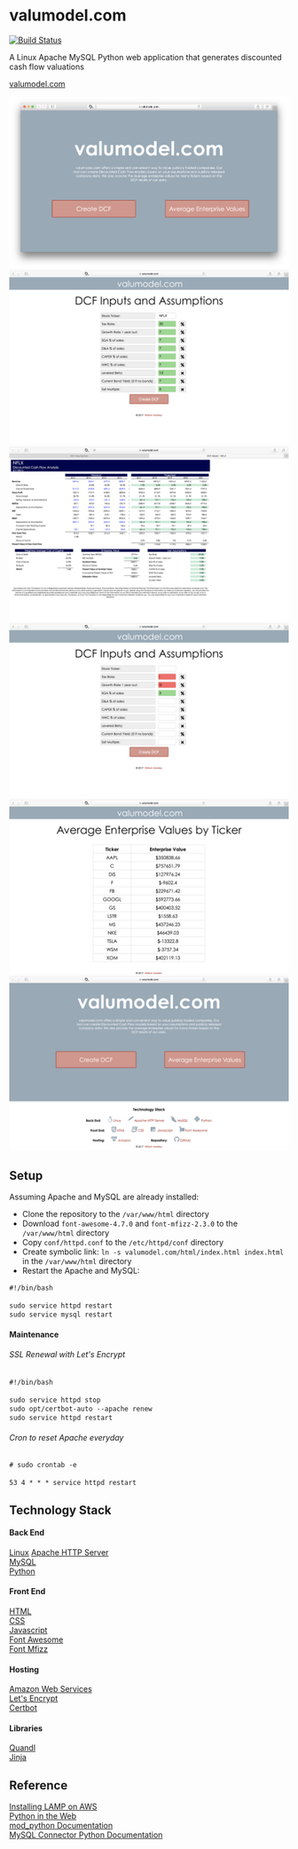 # valumodel.com

[![Build Status](https://travis-ci.org/willmarkley/valumodel.com.svg?branch=master)](https://travis-ci.org/willmarkley/valumodel.com)  

A Linux Apache MySQL Python web application that generates discounted cash flow valuations

[valumodel.com](https://valumodel.com)

![valumodel1](https://raw.githubusercontent.com/willmarkley/willmarkley.com/master/img/valumodel1.png)  
![valumodel2](https://raw.githubusercontent.com/willmarkley/willmarkley.com/master/img/valumodel2.png)  
![valumodel3](https://raw.githubusercontent.com/willmarkley/willmarkley.com/master/img/valumodel3.png)  
![valumodel4](https://raw.githubusercontent.com/willmarkley/willmarkley.com/master/img/valumodel4.png)  
![valumodel5](https://raw.githubusercontent.com/willmarkley/willmarkley.com/master/img/valumodel5.png)  
![valumodel6](https://raw.githubusercontent.com/willmarkley/willmarkley.com/master/img/valumodel6.png)  


## Setup

Assuming Apache and MySQL are already installed:

* Clone the repository to the `/var/www/html` directory
* Download `font-awesome-4.7.0` and `font-mfizz-2.3.0` to the `/var/www/html` directory
* Copy `conf/httpd.conf` to the `/etc/httpd/conf` directory
* Create symbolic link: `ln -s valumodel.com/html/index.html index.html` in the `/var/www/html` directory
* Restart the Apache and MySQL:
```
#!/bin/bash

sudo service httpd restart
sudo service mysql restart

```

#### Maintenance

###### SSL Renewal with Let's Encrypt

```
#!/bin/bash

sudo service httpd stop
sudo opt/certbot-auto --apache renew
sudo service httpd restart
```

###### Cron to reset Apache everyday

```
# sudo crontab -e

53 4 * * * service httpd restart
```


## Technology Stack

#### Back End

[Linux](https://en.wikipedia.org/wiki/LAMP_(software_bundle))  
[Apache HTTP Server](https://httpd.apache.org)  
[MySQL](https://www.mysql.com)  
[Python](https://www.python.org)  

#### Front End

[HTML](http://www.w3.org/html/)  
[CSS](http://www.w3.org/Style/CSS/)  
[Javascript](https://developer.mozilla.org/en-US/docs/Web/JavaScript)  
[Font Awesome](http://fontawesome.io)  
[Font Mfizz](http://fizzed.com/oss/font-mfizz)

#### Hosting

[Amazon Web Services](https://aws.amazon.com)  
[Let's Encrypt](https://letsencrypt.org/)  
[Certbot](https://certbot.eff.org)

#### Libraries

[Quandl](https://www.quandl.com)  
[Jinja](http://jinja.pocoo.org)  

## Reference

[Installing LAMP on AWS](http://docs.aws.amazon.com/AWSEC2/latest/UserGuide/install-LAMP.html)  
[Python in the Web](https://docs.python.org/3/howto/webservers.html)  
[mod_python Documentation](http://modpython.org/live/current/doc-html/contents.html)  
[MySQL Connector Python Documentation](http://dev.mysql.com/doc/connector-python/en/)  
  

